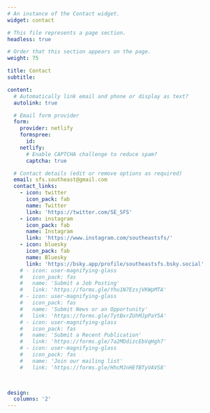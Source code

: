 ```yaml
---
# An instance of the Contact widget.
widget: contact

# This file represents a page section.
headless: true

# Order that this section appears on the page.
weight: 75

title: Contact
subtitle:

content:
  # Automatically link email and phone or display as text?
  autolink: true

  # Email form provider
  form:
    provider: netlify
    formspree:
      id:
    netlify:
      # Enable CAPTCHA challenge to reduce spam?
      captcha: true

  # Contact details (edit or remove options as required)
  email: sfs.southeast@gmail.com
  contact_links:
    - icon: twitter
      icon_pack: fab
      name: Twitter
      link: 'https://twitter.com/SE_SFS'
    - icon: instagram
      icon_pack: fab
      name: Instagram
      link: 'https://www.instagram.com/southeastsfs/'
    - icon: bluesky
      icon_pack: fab
      name: Bluesky
      link: 'https://bsky.app/profile/southeastsfs.bsky.social'
    # - icon: user-magnifying-glass
    #   icon_pack: fas
    #   name: 'Submit a Job Posting'
    #   link: 'https://forms.gle/Yhu1N7EzsjVKWpMTA'
    # - icon: user-magnifying-glass
    #   icon_pack: fas
    #   name: 'Submit News or an Opportunity'
    #   link: 'https://forms.gle/TytBxrZUhMJpPaY5A'
    # - icon: user-magnifying-glass
    #   icon_pack: fas
    #   name: 'Submit a Recent Publication'
    #   link: 'https://forms.gle/7a2MDdizcEbVqHgh7'
    # - icon: user-magnifying-glass
    #   icon_pack: fas
    #   name: 'Join our mailing list'
    #   link: 'https://forms.gle/HhcMJnHEfBTyVAVS8'
      


design:
  columns: '2'
---
```

